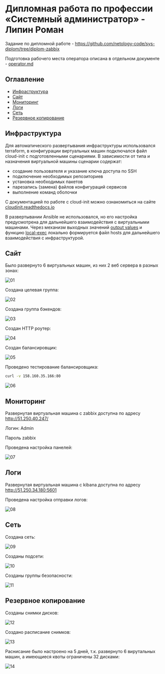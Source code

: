# Дипломная работа по профессии «Системный администратор» - Липин Роман

Задание по дипломной работе - https://github.com/netology-code/sys-diplom/tree/diplom-zabbix

Подготовка рабочего места оператора описана в отдельном документе - [operator.md](<operator.md>)

## Оглавление

* [Инфраструктура](#Инфраструктура)
* [Сайт](#Сайт)
* [Мониторинг](#Мониторинг)
* [Логи](#Логи)
* [Сеть](#Сеть)
* [Резервное копирование](#Резервное-копирование)

## Инфраструктура

Для автоматического развертывания инфраструктуры использовался terraform, в конфигурации виртуальных машин подключался файл cloud-init с подготовленными сценариями. В зависимости от типа и назначения виртуальной машины сценарии содержат:
- создание пользователя и указание ключа доступа по SSH
- подключение необходимых репозиториев
- установка необходимых пакетов
- парезапись (замена) файлов конфигураций сервисов
- выполнение команд оболочки

С документацией по работе с cloud-init можно ознакомиться на сайте [cloudinit.readthedocs.io](<https://cloudinit.readthedocs.io/en/latest/>)

В развертывании Ansible не использовался, но его настройка предусмотрена для дальнейшего взаимодействия с виртуальными машинами. Через механизм выходных значений [output values](<https://developer.hashicorp.com/terraform/language/values/outputs>) и функцию [local-exec](<https://developer.hashicorp.com/terraform/language/resources/provisioners/local-exec>) локально формируется файл hosts для дальнейшего взаимодействия с инфраструктурой.

## Сайт

Было развернуто 6 виртуальных машин, из них 2 веб сервера в разных зонах:

![01](https://github.com/lipinra/diplom/blob/master/img/01.png)

Создана целевая группа:

![02](https://github.com/lipinra/diplom/blob/master/img/02.png)

Создана группа бэкендов:

![03](https://github.com/lipinra/diplom/blob/master/img/03.png)

Создан HTTP роутер:

![04](https://github.com/lipinra/diplom/blob/master/img/04.png)

Создан балансировщик:

![05](https://github.com/lipinra/diplom/blob/master/img/05.png)

Проведено тестирование балансировщика:

~~~ bash
curl -v 158.160.35.166:80
~~~

![06](https://github.com/lipinra/diplom/blob/master/img/06.png)

## Мониторинг

Развернутая виртуальная машина с zabbix доступна по адресу http://51.250.40.247/

Логин: Admin

Пароль zabbix

Проведена настройка панелей:

![07](https://github.com/lipinra/diplom/blob/master/img/07.png)

## Логи

Развернутая виртуальная машина с kibana доступна по адресу http://51.250.34.180:5601

Проведена настройка отправки логов:

![08](https://github.com/lipinra/diplom/blob/master/img/08.png)

## Сеть

Создана сеть:

![09](https://github.com/lipinra/diplom/blob/master/img/09.png)

Созданы подсети:

![10](https://github.com/lipinra/diplom/blob/master/img/10.png)

Созданы группы безопасности:

![11](https://github.com/lipinra/diplom/blob/master/img/11.png)

## Резервное копирование

Созданы снимки дисков:

![12](https://github.com/lipinra/diplom/blob/master/img/12.png)

Создано расписание снимков:

![13](https://github.com/lipinra/diplom/blob/master/img/13.png)

Раснисание было настроено на 5 дней, т.к. развернуто 6 вирутальных машин, а имеющиеся квоты ограничены 32 дисками:

![14](https://github.com/lipinra/diplom/blob/master/img/14.png)
